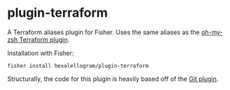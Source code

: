 # plugin-terraform

A Terraform aliases plugin for Fisher. Uses the same aliases as the [oh-my-zsh Terraform plugin](https://github.com/ohmyzsh/ohmyzsh/blob/master/plugins/terraform/terraform.plugin.zsh).

Installation with Fisher:

```fish
fisher install hexalellogram/plugin-terraform
```

Structurally, the code for this plugin is heavily based off of the [Git plugin](https://github.com/jhillyerd/plugin-git).
